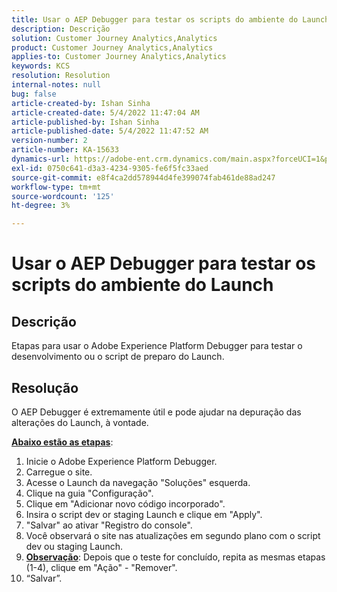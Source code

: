 ```yaml
---
title: Usar o AEP Debugger para testar os scripts do ambiente do Launch
description: Descrição
solution: Customer Journey Analytics,Analytics
product: Customer Journey Analytics,Analytics
applies-to: Customer Journey Analytics,Analytics
keywords: KCS
resolution: Resolution
internal-notes: null
bug: false
article-created-by: Ishan Sinha
article-created-date: 5/4/2022 11:47:04 AM
article-published-by: Ishan Sinha
article-published-date: 5/4/2022 11:47:52 AM
version-number: 2
article-number: KA-15633
dynamics-url: https://adobe-ent.crm.dynamics.com/main.aspx?forceUCI=1&pagetype=entityrecord&etn=knowledgearticle&id=753eede9-9fcb-ec11-a7b5-6045bd00db25
exl-id: 0750c641-d3a3-4234-9305-fe6f5fc33aed
source-git-commit: e8f4ca2dd578944d4fe399074fab461de88ad247
workflow-type: tm+mt
source-wordcount: '125'
ht-degree: 3%

---
```


# Usar o AEP Debugger para testar os scripts do ambiente do Launch

## Descrição


Etapas para usar o Adobe Experience Platform Debugger para testar o desenvolvimento ou o script de preparo do Launch.


## Resolução


O AEP Debugger é extremamente útil e pode ajudar na depuração das alterações do Launch, à vontade.

<b><u>Abaixo estão as etapas</u></b>:

1. Inicie o Adobe Experience Platform Debugger.
2. Carregue o site.
3. Acesse o Launch da navegação &quot;Soluções&quot; esquerda.
4. Clique na guia &quot;Configuração&quot;.
5. Clique em &quot;Adicionar novo código incorporado&quot;.
6. Insira o script dev or staging Launch e clique em &quot;Apply&quot;.
7. &quot;Salvar&quot; ao ativar &quot;Registro do console&quot;.
8. Você observará o site nas atualizações em segundo plano com o script dev ou staging Launch.
9. <b><u>Observação</u></b>: Depois que o teste for concluído, repita as mesmas etapas (1-4), clique em &quot;Ação&quot; - &quot;Remover&quot;.
10. “Salvar”.
